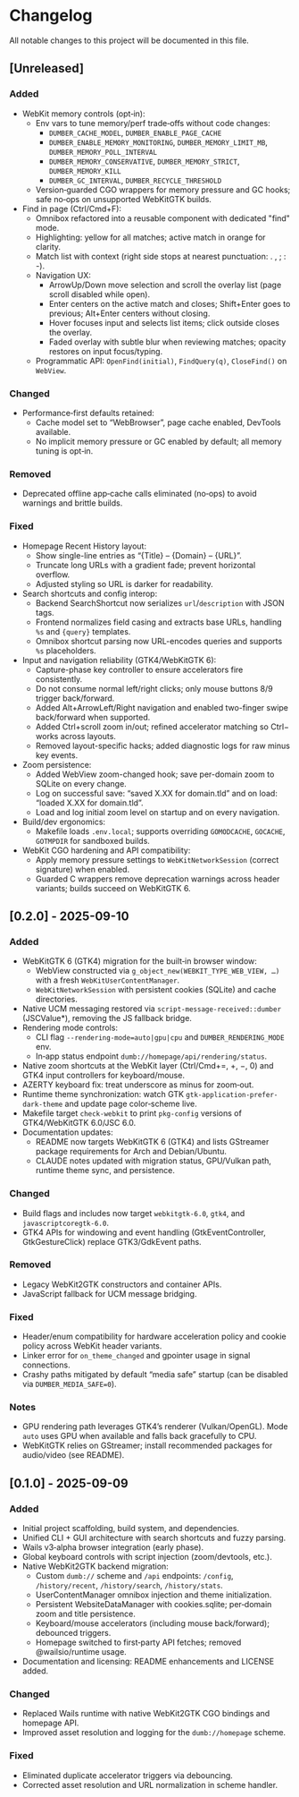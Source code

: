 # Changelog

All notable changes to this project will be documented in this file.

## [Unreleased]

### Added
- WebKit memory controls (opt‑in):
  - Env vars to tune memory/perf trade‑offs without code changes:
    - `DUMBER_CACHE_MODEL`, `DUMBER_ENABLE_PAGE_CACHE`
    - `DUMBER_ENABLE_MEMORY_MONITORING`, `DUMBER_MEMORY_LIMIT_MB`, `DUMBER_MEMORY_POLL_INTERVAL`
    - `DUMBER_MEMORY_CONSERVATIVE`, `DUMBER_MEMORY_STRICT`, `DUMBER_MEMORY_KILL`
    - `DUMBER_GC_INTERVAL`, `DUMBER_RECYCLE_THRESHOLD`
  - Version‑guarded CGO wrappers for memory pressure and GC hooks; safe no‑ops on unsupported WebKitGTK builds.
 - Find in page (Ctrl/Cmd+F):
   - Omnibox refactored into a reusable component with dedicated "find" mode.
   - Highlighting: yellow for all matches; active match in orange for clarity.
   - Match list with context (right side stops at nearest punctuation: . , ; : -).
   - Navigation UX:
     - ArrowUp/Down move selection and scroll the overlay list (page scroll disabled while open).
     - Enter centers on the active match and closes; Shift+Enter goes to previous; Alt+Enter centers without closing.
     - Hover focuses input and selects list items; click outside closes the overlay.
     - Faded overlay with subtle blur when reviewing matches; opacity restores on input focus/typing.
   - Programmatic API: `OpenFind(initial)`, `FindQuery(q)`, `CloseFind()` on `WebView`.

### Changed
- Performance‑first defaults retained:
  - Cache model set to “WebBrowser”, page cache enabled, DevTools available.
  - No implicit memory pressure or GC enabled by default; all memory tuning is opt‑in.

### Removed
- Deprecated offline app‑cache calls eliminated (no‑ops) to avoid warnings and brittle builds.

### Fixed
- Homepage Recent History layout:
  - Show single-line entries as “{Title} – {Domain} – {URL}”.
  - Truncate long URLs with a gradient fade; prevent horizontal overflow.
  - Adjusted styling so URL is darker for readability.
- Search shortcuts and config interop:
  - Backend SearchShortcut now serializes `url`/`description` with JSON tags.
  - Frontend normalizes field casing and extracts base URLs, handling `%s` and `{query}` templates.
  - Omnibox shortcut parsing now URL-encodes queries and supports `%s` placeholders.
- Input and navigation reliability (GTK4/WebKitGTK 6):
  - Capture-phase key controller to ensure accelerators fire consistently.
  - Do not consume normal left/right clicks; only mouse buttons 8/9 trigger back/forward.
  - Added Alt+ArrowLeft/Right navigation and enabled two-finger swipe back/forward when supported.
  - Added Ctrl+scroll zoom in/out; refined accelerator matching so Ctrl− works across layouts.
  - Removed layout-specific hacks; added diagnostic logs for raw minus key events.
- Zoom persistence:
  - Added WebView zoom-changed hook; save per-domain zoom to SQLite on every change.
  - Log on successful save: “saved X.XX for domain.tld” and on load: “loaded X.XX for domain.tld”.
  - Load and log initial zoom level on startup and on every navigation.
- Build/dev ergonomics:
  - Makefile loads `.env.local`; supports overriding `GOMODCACHE`, `GOCACHE`, `GOTMPDIR` for sandboxed builds.
 - WebKit CGO hardening and API compatibility:
   - Apply memory pressure settings to `WebKitNetworkSession` (correct signature) when enabled.
   - Guarded C wrappers remove deprecation warnings across header variants; builds succeed on WebKitGTK 6.

## [0.2.0] - 2025-09-10

### Added
- WebKitGTK 6 (GTK4) migration for the built‑in browser window:
  - WebView constructed via `g_object_new(WEBKIT_TYPE_WEB_VIEW, …)` with a fresh `WebKitUserContentManager`.
  - `WebKitNetworkSession` with persistent cookies (SQLite) and cache directories.
- Native UCM messaging restored via `script-message-received::dumber` (JSCValue*), removing the JS fallback bridge.
- Rendering mode controls:
  - CLI flag `--rendering-mode=auto|gpu|cpu` and `DUMBER_RENDERING_MODE` env.
  - In‑app status endpoint `dumb://homepage/api/rendering/status`.
- Native zoom shortcuts at the WebKit layer (Ctrl/Cmd+=, +, −, 0) and GTK4 input controllers for keyboard/mouse.
- AZERTY keyboard fix: treat underscore as minus for zoom‑out.
- Runtime theme synchronization: watch GTK `gtk-application-prefer-dark-theme` and update page color‑scheme live.
- Makefile target `check-webkit` to print `pkg-config` versions of GTK4/WebKitGTK 6.0/JSC 6.0.
- Documentation updates:
  - README now targets WebKitGTK 6 (GTK4) and lists GStreamer package requirements for Arch and Debian/Ubuntu.
  - CLAUDE notes updated with migration status, GPU/Vulkan path, runtime theme sync, and persistence.

### Changed
- Build flags and includes now target `webkitgtk-6.0`, `gtk4`, and `javascriptcoregtk-6.0`.
- GTK4 APIs for windowing and event handling (GtkEventController, GtkGestureClick) replace GTK3/GdkEvent paths.

### Removed
- Legacy WebKit2GTK constructors and container APIs.
- JavaScript fallback for UCM message bridging.

### Fixed
- Header/enum compatibility for hardware acceleration policy and cookie policy across WebKit header variants.
- Linker error for `on_theme_changed` and gpointer usage in signal connections.
- Crashy paths mitigated by default “media safe” startup (can be disabled via `DUMBER_MEDIA_SAFE=0`).

### Notes
- GPU rendering path leverages GTK4’s renderer (Vulkan/OpenGL). Mode `auto` uses GPU when available and falls back gracefully to CPU.
- WebKitGTK relies on GStreamer; install recommended packages for audio/video (see README).

## [0.1.0] - 2025-09-09

### Added
- Initial project scaffolding, build system, and dependencies.
- Unified CLI + GUI architecture with search shortcuts and fuzzy parsing.
- Wails v3‑alpha browser integration (early phase).
- Global keyboard controls with script injection (zoom/devtools, etc.).
- Native WebKit2GTK backend migration:
  - Custom `dumb://` scheme and `/api` endpoints: `/config`, `/history/recent`, `/history/search`, `/history/stats`.
  - UserContentManager omnibox injection and theme initialization.
  - Persistent WebsiteDataManager with cookies.sqlite; per‑domain zoom and title persistence.
  - Keyboard/mouse accelerators (including mouse back/forward); debounced triggers.
  - Homepage switched to first‑party API fetches; removed @wailsio/runtime usage.
- Documentation and licensing: README enhancements and LICENSE added.

### Changed
- Replaced Wails runtime with native WebKit2GTK CGO bindings and homepage API.
- Improved asset resolution and logging for the `dumb://homepage` scheme.

### Fixed
- Eliminated duplicate accelerator triggers via debouncing.
- Corrected asset resolution and URL normalization in scheme handler.
